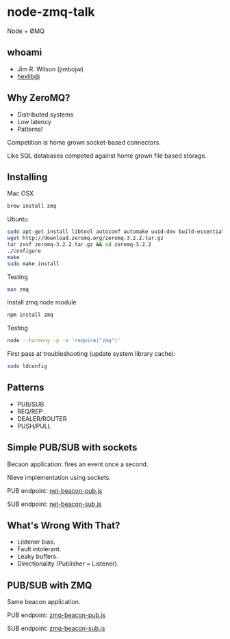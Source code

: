 node-zmq-talk
=============

Node + ØMQ

## whoami

* Jim R. Wilson (jimbojw)
* [hexlib@](https://twitter.com/hexlib)

## Why ZeroMQ?

* Distributed systems
* Low latency
* Patterns!

Competition is home grown socket-based connectors.

Like SQL databases competed against home grown file based storage.

## Installing

Mac OSX

```sh
brew install zmq
```

Ubuntu

```sh
sudo apt-get install libtool autoconf automake uuid-dev build-essential
wget http://download.zeromq.org/zeromq-3.2.2.tar.gz
tar zxvf zeromq-3.2.2.tar.gz && cd zeromq-3.2.2
./configure
make
sudo make install
```

Testing

```sh
man zmq
```

Install zmq node module

```sh
npm install zmq
```

Testing

```sh
node --harmony -p -e 'require("zmq")'
```

First pass at troubleshooting (update system library cache):

```sh
sudo ldconfig
```

## Patterns

* PUB/SUB
* REQ/REP
* DEALER/ROUTER
* PUSH/PULL

## Simple PUB/SUB with sockets

Becaon application: fires an event once a second.

Nieve implementation using sockets.

PUB endpoint: [net-beacon-pub.js](net-beacon-pub.js)

SUB endpoint: [net-beacon-sub.js](net-beacon-sub.js)

## What's Wrong With That?

* Listener bias.
* Fault intolerant.
* Leaky buffers.
* Directionality (Publisher = Listener).

## PUB/SUB with ZMQ

Same beacon application.

PUB endpoint: [zmq-beacon-pub.js](zmq-beacon-pub.js)

SUB endpoint: [zmq-beacon-sub.js](zmq-beacon-sub.js)


